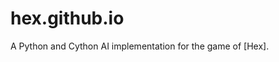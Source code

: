 # hex.github.io
A Python and Cython AI implementation for the game of [Hex].

[^1]: http://mathworld.wolfram.com/GameofHex.html
